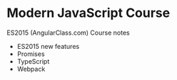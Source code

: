 # Modern JavaScript Course

ES2015 (AngularClass.com) Course notes

- ES2015 new features
- Promises
- TypeScript
- Webpack
